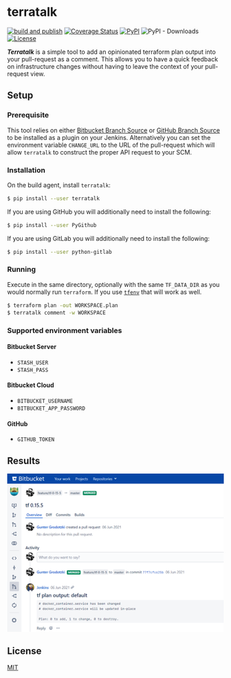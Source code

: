# terratalk

[![build and publish](https://github.com/lifeofguenter/terratalk/actions/workflows/build-and-publish.yml/badge.svg)](https://github.com/lifeofguenter/terratalk/actions/workflows/build-and-publish.yml)
[![Coverage Status](https://coveralls.io/repos/github/lifeofguenter/terratalk/badge.svg)](https://coveralls.io/github/lifeofguenter/terratalk)
[![PyPI](https://img.shields.io/pypi/v/terratalk.svg)](https://pypi.org/project/terratalk/)
![PyPI - Downloads](https://img.shields.io/pypi/dm/terratalk)
[![License](https://img.shields.io/github/license/lifeofguenter/terratalk.svg)](LICENSE)

**_Terratalk_** is a simple tool to add an opinionated terraform plan output
into your pull-request as a comment. This allows you to have a quick feedback on
infrastructure changes without having to leave the context of your pull-request
view.

## Setup

### Prerequisite

This tool relies on either
[Bitbucket Branch Source](https://plugins.jenkins.io/cloudbees-bitbucket-branch-source/)
or [GitHub Branch Source](https://plugins.jenkins.io/github-branch-source/) to
be installed as a plugin on your Jenkins. Alternatively you can set the
environment variable `CHANGE_URL` to the URL of the pull-request which will
allow `terratalk` to construct the proper API request to your SCM.

### Installation

On the build agent, install `terratalk`:

```bash
$ pip install --user terratalk
```

If you are using GitHub you will additionally need to install the following:

```bash
$ pip install --user PyGithub
```

If you are using GitLab you will additionally need to install the following:

```bash
$ pip install --user python-gitlab
```

### Running

Execute in the same directory, optionally with the same `TF_DATA_DIR` as you
would normally run `terraform`. If you use
[`tfenv`](https://github.com/tfutils/tfenv) that will work as well.

```bash
$ terraform plan -out WORKSPACE.plan
$ terratalk comment -w WORKSPACE
```

### Supported environment variables

#### Bitbucket Server

* `STASH_USER`
* `STASH_PASS`

#### Bitbucket Cloud

* `BITBUCKET_USERNAME`
* `BITBUCKET_APP_PASSWORD`

#### GitHub

* `GITHUB_TOKEN`

## Results

![terratalk on Bitbucket Server](https://raw.githubusercontent.com/lifeofguenter/terratalk/main/docs/images/terratalk-on-bitbucket-server.png "terratalk on Bitbucket Server")

## License

[MIT](LICENSE)

